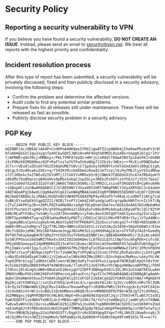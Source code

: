# Security Policy

## Reporting a security vulnerability to VPN

If you believe you have found a security vulnerability, **DO NOT CREATE AN ISSUE**. Instead, please send an email to security@vpn.net. We treat all reports with the highest priority and confidentiality.

## Incident resolution process

After this type of report has been submitted, a security vulnerability will be privately discussed, fixed and then publicly disclosed in a security advisory, involving the following steps:

* Confirm the problem and determine the affected versions.   
* Audit code to find any potential similar problems.  
* Prepare fixes for all releases still under maintenance. These fixes will be released as fast as possible.  
* Publicly disclose security problem in a security advisory.

## PGP Key

```
-----BEGIN PGP PUBLIC KEY BLOCK-----
mQINBFj4c/QBEAC+A64P+Cn4HPoA4HKQaxIYRXCzgw8fZ2cp4WXK4jIhe0aePExmaPs3rD9aUJrJ
kFumbHgSGICIqu2xygsfp4OCkwSQXIJWU18+eRFXUqFQd9M2LOusd8x+Xopg6jECg2rlPuYPRIUm
7/APRNErq9nTRzj+MMBny+/PmLTVMFA7eUQC+mMrjLCxR8dlT8dwATBXTpi64nFKJ+On0DO2unr1
i5cPONzK8IMQ09kez92F+RaFlnzlm7U7Fw5tKaNGg713Ibjk/JWEejr+fKcEjuPONEOu6wlWg4u+
3CfcrrVEu8laZOsbV74S2550qkUMEfUOvjC71pdxkytbMO9YtxVUYaSkA3mVvjB9gCSjg0/6QqrI
G9igL5rDu4RvakuZXEv+q/fIHIKtMinbXKDeXcRxw42JeTtcejlEuPgfMEJlyyYEhxdNhwdaXHcI
s72l10Dxkc5aITW5s82IUtUMTjJJlGOIYxMRhxbSrBjCNWnk7CQGOdxO1hcA7m7Rb4quKfGEJ9wO
z8kdMsfOa8Oqcncq60SoHvs0pRbxIakqCJsp2GLyv3NEbiPxS6YczxYhbJz7jtO3Cfmoa1TUdWNQ
otenIob9d7d2oEE3Ia5fx8lzWK6CTABxC0500LrZiYRM2cLisivdf5RGQVEtB+CpRnu64RoleQWL
+iGBopHCiZunBwARAQABtCZJVlBOIHNlY3VyaXR5IHRlYW0gPHNlY3VyaXR5QGl2cG4ubmV0PokC
VAQTAQoAPgIbAwULCQgHAwUVCgkICwUWAgMBAAIeAQIXgBYhBNKQ55Q5HQFsdLW7r2QhVAOIdW4E
BQJbmQfABQkLSL1MAAoJEGQhVAOIdW4EPkQQAIMpP4y402oFh7v98aLvLuU06T1iNcg7iuDrdsFU
GuBKjEtswOaEkStgpQZZ21/NIBjT+uPfz1mkAZzNtyodgiuKSrgrqpNuhNhTnrnIctk7/Bp75A/o
cZfuC24kPKlpJD++2KPLP8ZFaOHw9NzzadghfQCpDnmCGbA7ovc6EA18n8A53b5uMpkmMuFnxGsi
D1YCPocnUs3txgHQ+I0/gY856agKHGazC5b8yEwYxBQx8VMiAdxyAiGKpiWf0clQlr9ZY9Vaw1vh
b0BcMLwPYX3BujfetmWjrLo3d7IHvnmUNyvryfmkcAm+X2H7qOFtmdCSy4xu5qJIoruZp+RIxqgt
I0RTSpaVHWh4TygrqZVB1wHauMe03yPW2TjjVDQ1uC361CLM4xPBTdR9rJSyjlV7p44NKcvMp+4q
rCgwmyRBssCpnnxzgky6+HLAbGtSyNd7dfPHOA0fCZb26xcx7sHcge2f+YtNX+KDSG6NkJCQmGWS
mmDE+8RsuLhdHqrxTZg2fTBLINQ+dNMvzd1GS45tLiY2oS3AuZk10IK+S6pVhO6W5J/EImAbNxDP
38c7iQG9ojeMAl3HzC6D7OAoomJngpJNJoMk5UizyXKHdhAg16Jp+oTV7UFp7AzE+GvmdhpoSrJ8
0VT8h7hKayGmgB4CR7qMaZYntXGh35oTV6HduQINBFj4c/QBEADeHKNnH5jr3L6zALvAdSbSjxKQ
OzSNlPPdnsn2eO5WMZ7hKeXx3XXII0IS60KDmvlL8fkG1LQ3lCCWpf5xcmhgPDh+CuTcdXIqbajx
fMIy6HD3oeogv5JdpRM0HhGZOj5cAYetJDumz/AESVmjAS5ke0HQF4S7gSwDtFwbt8qp2vY3fZVD
PhjImAV/u+6tIgy/LoS7++jsdQNhhGfMs2YBdfqTvCRSA+e9zUAMWHw2iSPXr2FMzVFKDhRW6tW5
0qTW7iYiwjPjBG9qeiXpPrtV/TzGAWCNyfsPPyWta21SzdclPVhC2RvRaGsdXcjLGV5igMPCfkVz
LnNa3Dz06UdQspKlhBKz1jV2qkuolwlN6kUHX2MwjDREt/Q2nshqkacMwMuu/uakyYhLVWJ1zK7B
fopOZPDrblsgCla9K6tCwOklvenrBCBWjOaPy7+an9Fksn1ipqu67W3N3qBlApQtt0sYUXjBg4fz
0cXck8zhQDydR6D3VRa976XWU0Vax6/7loKxFS13o87VRu+OtCWpqxHKBwsaBPFMqi/FDhDcmvZF
27dhxvj0l4LHg5cHW0+0NuEaVEiNozygU7ZZDFPJBBbqp6S0JiZUL3Rn2otXaW76ESLwAkHKn7xK
ZM80YoMBvFOXsS0K2K6PnPX8PmcsnLp0taoFcnjfgx5TJe7MSQARAQABiQI8BBgBCgAmAhsMFiEE
0pDnlDkdAWx0tbuvZCFUA4h1bgQFAluZCCUFCQtIvbEACgkQZCFUA4h1bgTnNA/+MgKb6YBy9iSm
BqZAjidJtGHKVq1//zatExd7ASQ/pvRlmc4/LrqesWsF8i10rJy2U//o96OtvORv7bl3URqjDWzq
C4r9yJkTXNWxW8k1ZKgCMvxI440uu76ouwHPwpY+iRUH0xPWRsl9tPxsgLKcEyYGFCd42ecpkLCx
i5c9v8A5sVt+Wl2cSvBOLViDzbHMmxxs0KQQ/6in+HM8NDUOP9CP8G+W3kJgT2tL0VRmGiIhxJYh
3GIMWQgxcjdqMYM3BDY8cnNLNVL90pE+8hiq84Q9d3UpkUXlJqjr2TOk5+KfLaNS7CSsOCpSQagM
FpWJEQO7FisedWhVTe9RZLdcI+MK8nrqW72n0kt7A/Yafv2teWQbq3jCjamMryR/n7X8WW/bTMvd
fw0vw5vWVvCDLCQx+sLeNNwWl8291JZNPaSjhuUkK7npNRHV8M3AC5UhhJjwS5K98YeZUeE/4SLN
+pk3eKg8Jt9tPBGn0okULWU5IkgmEfTMBRy8ZpQp7B2wIvNdpPPmq9bK9p/uYODTetwfajkE8RlO
T7Vor9NUBZb2g6gu2CwiPAhOS5TY/Oqgh3rvBcDS8X9pgOYXpnTrRLJNhZEjNawRvsqbjJV7vpzL
x6/Qj0RvfminJWZZz54gHHuh/98PpmByzXLdpQ8GH+PiUd8n5AyA9FxW81kSLTE==o/fv 
-----END PGP PUBLIC KEY BLOCK----- 
```